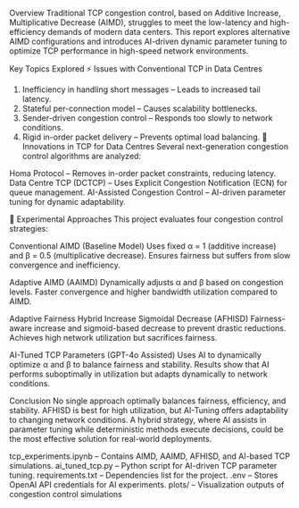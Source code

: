 Overview
Traditional TCP congestion control, based on Additive Increase, Multiplicative Decrease (AIMD), struggles to meet the low-latency and high-efficiency demands of modern data centers. This report explores alternative AIMD configurations and introduces AI-driven dynamic parameter tuning to optimize TCP performance in high-speed network environments.

Key Topics Explored
⚡ Issues with Conventional TCP in Data Centres
1. Inefficiency in handling short messages – Leads to increased tail latency.
2. Stateful per-connection model – Causes scalability bottlenecks.
3. Sender-driven congestion control – Responds too slowly to network conditions.
4. Rigid in-order packet delivery – Prevents optimal load balancing.
🚀 Innovations in TCP for Data Centres
Several next-generation congestion control algorithms are analyzed:

Homa Protocol – Removes in-order packet constraints, reducing latency.
Data Centre TCP (DCTCP) – Uses Explicit Congestion Notification (ECN) for queue management.
AI-Assisted Congestion Control – AI-driven parameter tuning for dynamic adaptability.

🔬 Experimental Approaches
This project evaluates four congestion control strategies:

Conventional AIMD (Baseline Model)
Uses fixed α = 1 (additive increase) and β = 0.5 (multiplicative decrease).
Ensures fairness but suffers from slow convergence and inefficiency.

Adaptive AIMD (AAIMD)
Dynamically adjusts α and β based on congestion levels.
Faster convergence and higher bandwidth utilization compared to AIMD.

Adaptive Fairness Hybrid Increase Sigmoidal Decrease (AFHISD)
Fairness-aware increase and sigmoid-based decrease to prevent drastic reductions.
Achieves high network utilization but sacrifices fairness.

AI-Tuned TCP Parameters (GPT-4o Assisted)
Uses AI to dynamically optimize α and β to balance fairness and stability.
Results show that AI performs suboptimally in utilization but adapts dynamically to network conditions.

Conclusion
No single approach optimally balances fairness, efficiency, and stability.
AFHISD is best for high utilization, but AI-Tuning offers adaptability to changing network conditions.
A hybrid strategy, where AI assists in parameter tuning while deterministic methods execute decisions, could be the most effective solution for real-world deployments.

tcp_experiments.ipynb – Contains AIMD, AAIMD, AFHISD, and AI-based TCP simulations.
ai_tuned_tcp.py – Python script for AI-driven TCP parameter tuning.
requirements.txt – Dependencies list for the project.
.env – Stores OpenAI API credentials for AI experiments.
plots/ – Visualization outputs of congestion control simulations
